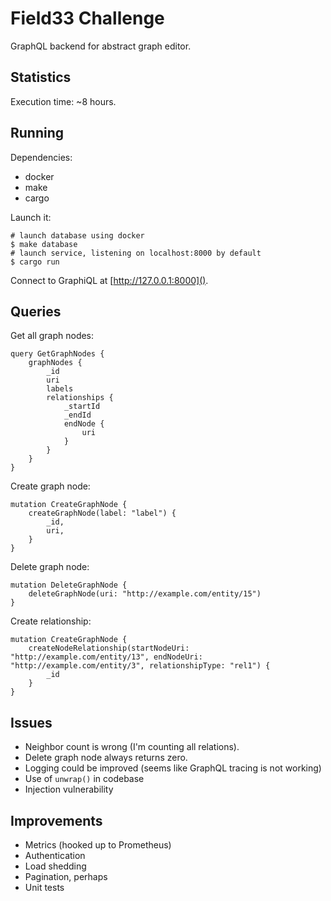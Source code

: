 # Field33 Challenge

GraphQL backend for abstract graph editor.

## Statistics

Execution time: ~8 hours.

## Running

Dependencies:

- docker
- make
- cargo

Launch it:

```
# launch database using docker
$ make database
# launch service, listening on localhost:8000 by default
$ cargo run
```

Connect to GraphiQL at [http://127.0.0.1:8000]().

## Queries

Get all graph nodes:

```
query GetGraphNodes {
    graphNodes {
        _id
        uri
        labels
        relationships {
            _startId
            _endId
            endNode {
                uri
            }
        }
    }
}
```

Create graph node:

```
mutation CreateGraphNode {
    createGraphNode(label: "label") {
        _id,
        uri,
    }
}
```

Delete graph node:

```
mutation DeleteGraphNode {
    deleteGraphNode(uri: "http://example.com/entity/15")
}
```

Create relationship:

```
mutation CreateGraphNode {
    createNodeRelationship(startNodeUri: "http://example.com/entity/13", endNodeUri: "http://example.com/entity/3", relationshipType: "rel1") {
        _id
    }
}
```

## Issues

- Neighbor count is wrong (I'm counting all relations).
- Delete graph node always returns zero.
- Logging could be improved (seems like GraphQL tracing is not working)
- Use of `unwrap()` in codebase
- Injection vulnerability

## Improvements

- Metrics (hooked up to Prometheus)
- Authentication
- Load shedding
- Pagination, perhaps
- Unit tests
